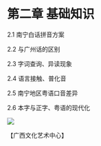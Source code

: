 # 第二章 基础知识

2.1 南宁白话拼音方案

2.2 与广州话的区别

2.3 字词查询、异读现象

2.4 语言接触、普化音

2.5 南宁地区粤语口音差异

2.6 本字与正字、粤语的现代化

<!--
![](https://wx1.sinaimg.cn/large/69144085ly1g8d4xflodaj215o0q47u0.jpg)
![](https://s2.ax1x.com/2019/10/29/KgxXcR.jpg)
-->

![](https://cdn.jsdelivr.net/gh/leimaau/CDN@latest/data-store/nanningPic/ngaislat.jpg)

【广西文化艺术中心】